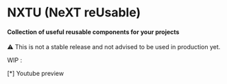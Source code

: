 # NXTU (NeXT reUsable)
#### Collection of useful reusable components for your projects

⚠️ This is not a stable release and not advised to be used in production yet.

WIP :

[*] Youtube preview
